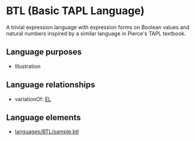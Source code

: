 # BTL (Basic TAPL Language)
A trivial expression language with expression forms on Boolean values and natural numbers inspired by a similar language in Pierce's TAPL textbook.
## Language purposes
* Illustration

## Language relationships
* variationOf: [EL](http://softlang.github.io/yas/languages/el.html)

## Language elements
* [languages/BTL/sample.btl](../../languages/BTL/sample.btl)
